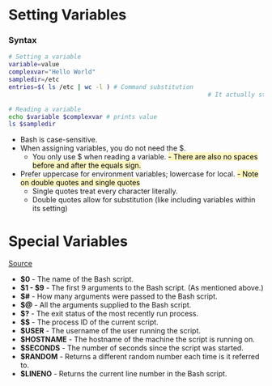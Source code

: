 # Setting Variables
### Syntax
```sh
# Setting a variable
variable=value
complexvar="Hello World"
sampledir=/etc
entries=$( ls /etc | wc -l ) # Command substitution
													   # It actually strips newlines, too

# Reading a variable
echo $variable $complexvar # prints value
ls $sampledir
```
- Bash is case-sensitive.
- When assigning variables, you do not need the $.
	- You only use $ when reading a variable.
<mark style="background: #FFF3A3A6;">	- There are also no spaces before and after the equals sign.</mark> 
- Prefer uppercase for environment variables; lowercase for local.
<mark style="background: #FFF3A3A6;">- Note on double quotes and single quotes</mark> 
	- Single quotes treat every character literally.
	- Double quotes allow for substitution (like including variables within its setting)
# Special Variables
[Source](https://ryanstutorials.net/bash-scripting-tutorial/bash-variables.php)
- **$0** - The name of the Bash script.
- **$1 - $9** - The first 9 arguments to the Bash script. (As mentioned above.)
- **$#** - How many arguments were passed to the Bash script.
- **$@** - All the arguments supplied to the Bash script.
- **$?** - The exit status of the most recently run process.
- **\$\$** - The process ID of the current script.
- **$USER** - The username of the user running the script.
- **$HOSTNAME** - The hostname of the machine the script is running on.
- **$SECONDS** - The number of seconds since the script was started.
- **$RANDOM** - Returns a different random number each time is it referred to.
- **$LINENO** - Returns the current line number in the Bash script.